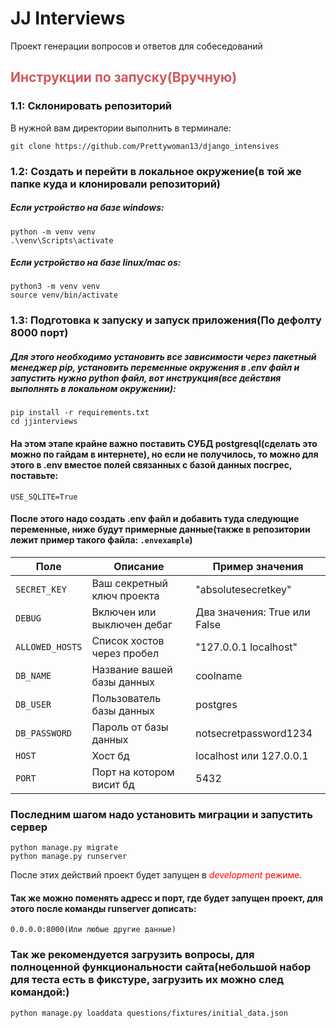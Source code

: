 # JJ Interviews
Проект генерации вопросов и ответов для собеседований
## <span style="color:CE5A60;">Инструкции по запускy(Вручную)
### 1.1: Склонировать репозиторий

В нужной вам директории выполнить в терминале:
	
	git clone https://github.com/Prettywoman13/django_intensives


### 1.2: Создать и перейти в локальное окружение(в той же папке куда и клонировали репозиторий)

##### Если устройство на базе windows: 
    python -m venv venv
    .\venv\Scripts\activate

##### Если устройство на базе linux/mac os: 
    python3 -m venv venv 
    source venv/bin/activate


### 1.3: Подготовка к запуску и запуск приложения(По дефолту 8000 порт)
##### Для этого необходимо установить все зависимости через пакетный менеджер pip, установить переменные окружения в .env файл и запустить нужно python файл, вот инструкция(все действия выполнять в локальном окружении):
    pip install -r requirements.txt
    cd jjinterviews

#### На этом этапе крайне важно поставить СУБД postgresql(сделать это можно по гайдам в интернете), но если не получилось, то можно для этого в .env вместое полей связанных с базой данных посгрес, поставьте: 
    USE_SQLITE=True
#### После этого надо создать .env файл и добавить туда следующие переменные, ниже будут примерные данные(также в репозитории лежит пример такого файла: `.envexample`)
| Поле          | Описание                    | Пример значения                        |
|---------------|-----------------------------|----------------------------------------|
|`SECRET_KEY`   | Ваш секретный ключ проекта  | "absolutesecretkey"                    |
| `DEBUG`       | Включен или выключен дебаг  | Два значения: True или False           |
|`ALLOWED_HOSTS`| Список хостов через пробел  | "127.0.0.1 localhost"                  |
|`DB_NAME`      | Название вашей базы данных| coolname|
|`DB_USER`      |Пользователь базы данных | postgres|
|`DB_PASSWORD`|Пароль от базы данных | notsecretpassword1234|
|`HOST`|Хост бд| localhost или 127.0.0.1|
|`PORT`|Порт на котором висит бд | 5432|
### Последним шагом надо установить миграции и запустить сервер
    python manage.py migrate
    python manage.py runserver
    
После этих действий проект будет запущен в <span style="color:red">*development* режиме</span>.
#### Так же можно поменять адресс и порт, где будет запущен проект, для этого после команды runserver дописать:
	0.0.0.0:8000(Или любые другие данные)
### Так же рекомендуется загрузить вопросы, для полноценной функциональности сайта(небольшой набор для теста есть в фикстуре, загрузить их можно след командой:)
    python manage.py loaddata questions/fixtures/initial_data.json

